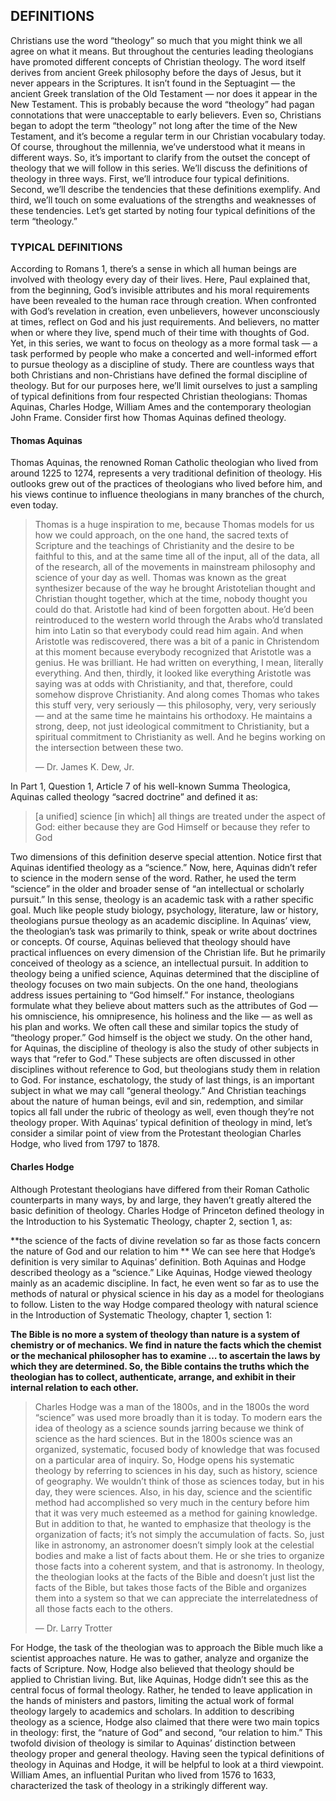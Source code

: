 ## DEFINITIONS

Christians use the word “theology” so much that you might think we all agree on what it means. But throughout the centuries leading theologians have promoted different concepts of Christian theology. The word itself derives from ancient Greek philosophy before the days of Jesus, but it never appears in the Scriptures. It isn’t found in the Septuagint — the ancient Greek translation of the Old Testament — nor does it appear in the New Testament. This is probably because the word “theology” had pagan connotations that were unacceptable to early believers. Even so, Christians began to adopt the term “theology” not long after the time of the New Testament, and it’s become a regular term in our Christian vocabulary today. Of course, throughout the millennia, we’ve understood what it means in different ways. So, it’s important to clarify from the outset the concept of theology that we will follow in this series. 
We’ll discuss the definitions of theology in three ways. First, we’ll introduce four typical definitions. Second, we’ll describe the tendencies that these definitions exemplify. And third, we’ll touch on some evaluations of the strengths and weaknesses of these tendencies. Let’s get started by noting four typical definitions of the term “theology.” 

### TYPICAL DEFINITIONS

According to Romans 1, there’s a sense in which all human beings are involved with theology every day of their lives. Here, Paul explained that, from the beginning, God’s invisible attributes and his moral requirements have been revealed to the human race through creation. When confronted with God’s revelation in creation, even unbelievers, however unconsciously at times, reflect on God and his just requirements. And believers, no matter when or where they live, spend much of their time with thoughts of God. Yet, in this series, we want to focus on theology as a more formal task — a task performed by people who make a concerted and well-informed effort to pursue theology as a discipline of study. 
There are countless ways that both Christians and non-Christians have defined the formal discipline of theology. But for our purposes here, we’ll limit ourselves to just a sampling of typical definitions from four respected Christian theologians: Thomas Aquinas, Charles Hodge, William Ames and the contemporary theologian John Frame. Consider first how Thomas Aquinas defined theology.


#### Thomas Aquinas

Thomas Aquinas, the renowned Roman Catholic theologian who lived from around 1225 to 1274, represents a very traditional definition of theology. His outlooks grew out of the practices of theologians who lived before him, and his views continue to influence theologians in many branches of the church, even today. 

> Thomas is a huge inspiration to me, because Thomas models for us how we could approach, on the one hand, the sacred texts of Scripture and the teachings of Christianity and the desire to be faithful to this, and at the same time all of the input, all of the data, all of the research, all of the movements in mainstream philosophy and science of your day as well. Thomas was known as the great synthesizer because of the way he brought Aristotelian thought and Christian thought together, which at the time, nobody thought you could do that. Aristotle had kind of been forgotten about. He’d been reintroduced to the western world through the Arabs who’d translated him into Latin so that everybody could read him again. And when Aristotle was rediscovered, there was a bit of a panic in Christendom at this moment because everybody recognized that Aristotle was a genius. He was brilliant. He had written on everything, I mean, literally everything. And then, thirdly, it looked like everything Aristotle was saying was at odds with Christianity, and that, therefore, could somehow disprove Christianity. And along comes Thomas who takes this stuff very, very seriously — this philosophy, very, very seriously — and at the same time he maintains his orthodoxy. He maintains a strong, deep, not just ideological commitment to Christianity, but a spiritual commitment to Christianity as well. And he begins working on the intersection between these two.
> 
> — Dr. James K. Dew, Jr. 

In Part 1, Question 1, Article 7 of his well-known Summa Theologica, Aquinas called theology “sacred doctrine” and defined it as: 

> [a unified] science [in which] all things are treated under the aspect of God: either because they are God Himself or because they refer to God

Two dimensions of this definition deserve special attention. Notice first that Aquinas identified theology as a “science.” 
Now, here, Aquinas didn’t refer to science in the modern sense of the word. Rather, he used the term “science” in the older and broader sense of “an intellectual or scholarly pursuit.” In this sense, theology is an academic task with a rather specific goal. Much like people study biology, psychology, literature, law or history, theologians pursue theology as an academic discipline. 
In Aquinas’ view, the theologian’s task was primarily to think, speak or write about doctrines or concepts. Of course, Aquinas believed that theology should have practical influences on every dimension of the Christian life. But he primarily conceived of theology as a science, an intellectual pursuit. 
In addition to theology being a unified science, Aquinas determined that the discipline of theology focuses on two main subjects. On the one hand, theologians address issues pertaining to “God himself.” 
For instance, theologians formulate what they believe about matters such as the attributes of God — his omniscience, his omnipresence, his holiness and the like — as well as his plan and works. We often call these and similar topics the study of “theology proper.” God himself is the object we study.
On the other hand, for Aquinas, the discipline of theology is also the study of other subjects in ways that “refer to God.” These subjects are often discussed in other disciplines without reference to God, but theologians study them in relation to God. For instance, eschatology, the study of last things, is an important subject in what we may call “general theology.” And Christian teachings about the nature of human beings, evil and sin, redemption, and similar topics all fall under the rubric of theology as well, even though they’re not theology proper. 
With Aquinas’ typical definition of theology in mind, let’s consider a similar point of view from the Protestant theologian Charles Hodge, who lived from 1797 to 1878. 


#### Charles Hodge

Although Protestant theologians have differed from their Roman Catholic counterparts in many ways, by and large, they haven’t greatly altered the basic definition of theology. Charles Hodge of Princeton defined theology in the Introduction to his Systematic Theology, chapter 2, section 1, as: 

**the science of the facts of divine revelation so far as those facts concern the nature of God and our relation to him
**
We can see here that Hodge’s definition is very similar to Aquinas’ definition. Both Aquinas and Hodge described theology as a “science.” Like Aquinas, Hodge viewed theology mainly as an academic discipline. In fact, he even went so far as to use the methods of natural or physical science in his day as a model for theologians to follow. Listen to the way Hodge compared theology with natural science in the Introduction of Systematic Theology, chapter 1, section 1: 

**The Bible is no more a system of theology than nature is a system of chemistry or of mechanics. We find in nature the facts which the chemist or the mechanical philosopher has to examine … to ascertain the laws by which they are determined. So, the Bible contains the truths which the theologian has to collect, authenticate, arrange, and exhibit in their internal relation to each other.**


> Charles Hodge was a man of the 1800s, and in the 1800s the word “science” was used more broadly than it is today. To modern ears the idea of theology as a science sounds jarring because we think of science as the hard sciences. But in the 1800s science was an organized, systematic, focused body of knowledge that was focused on a particular area of inquiry. So, Hodge opens his systematic theology by referring to sciences in his day, such as history, science of geography. We wouldn’t think of those as sciences today, but in his day, they were sciences. Also, in his day, science and the scientific method had accomplished so very much in the century before him that it was very much esteemed as a method for gaining knowledge. But in addition to that, he wanted to emphasize that theology is the organization of facts; it’s not simply the accumulation of facts. So, just like in astronomy, an astronomer doesn’t simply look at the celestial bodies and make a list of facts about them. He or she tries to organize those facts into a coherent system, and that is astronomy. In theology, the theologian looks at the facts of the Bible and doesn’t just list the facts of the Bible, but takes those facts of the Bible and organizes them into a system so that we can appreciate the interrelatedness of all those facts each to the others.
> 
> — Dr. Larry Trotter 

For Hodge, the task of the theologian was to approach the Bible much like a scientist approaches nature. He was to gather, analyze and organize the facts of Scripture. Now, Hodge also believed that theology should be applied to Christian living. But, like Aquinas, Hodge didn’t see this as the central focus of formal theology. Rather, he tended to leave application in the hands of ministers and pastors, limiting the actual work of formal theology largely to academics and scholars. 
In addition to describing theology as a science, Hodge also claimed that there were two main topics in theology: first, the “nature of God” and second, “our relation to him.” This twofold division of theology is similar to Aquinas’ distinction between theology proper and general theology.
Having seen the typical definitions of theology in Aquinas and Hodge, it will be helpful to look at a third viewpoint. William Ames, an influential Puritan who lived from 1576 to 1633, characterized the task of theology in a strikingly different way. 

